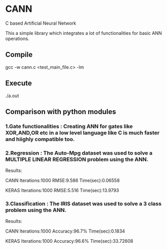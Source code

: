 # CANN
C based Artificial Neural Network

This a simple library which integrates a lot of functionalities for basic ANN operations.

## Compile
gcc -w cann.c <test_main_file.c> -lm

## Execute
./a.out

## Comparison with python modules

### 1.Gate functionalities : Creating ANN for gates like XOR,AND,OR etc in a low level language like C is much faster and hiighly compatible too.

### 2.Regression : The Auto-Mpg dataset was used to solve a MULTIPLE LINEAR REGRESSION problem using the ANN.
Results: 
  
  CANN 
  Iterations:1000 
  RMSE:9.586 
  Time(sec):0.06558 
  
  KERAS 
  Iterations:1000
  RMSE:5.516 
  Time(sec):13.9793 
  
### 3.Classification : The IRIS dataset was used to solve a 3 class problem using the ANN.
Results: 

  CANN 
  Iterations:1000 
  Accuracy:96.7% 
  Time(sec):0.1834 
  
  KERAS 
  Iterations:1000
  Accuracy:96.6% 
  Time(sec):33.72608


 
  

